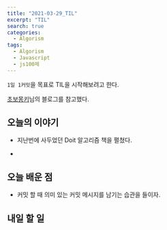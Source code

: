 ```yaml
---
title: "2021-03-29_TIL"
excerpt: "TIL"
search: true
categories: 
  - Algorism
tags: 
  - Algorism
  - Javascript
  - js100제
---
```




`1일 1커밋`을 목표로 TIL을 시작해보려고 한다.

[초보몽키](https://wayhome25.github.io/)님의 블로그를 참고했다.


## 오늘의 이야기

- 지난번에 사두었던 Doit 알고리즘 책을 펼쳤다.

- 


## 오늘 배운 점

- 커밋 할 때 의미 있는 커밋 메시지를 남기는 습관을 들이자.



## 내일 할 일

